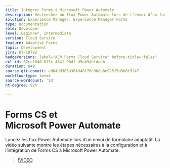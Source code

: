 ```yaml
---
title: Intégrer Forms à Microsoft Power Automate
description: Déclenchez un flux Power Automate lors de l’envoi d’un formulaire adaptatif.
solution: Experience Manager, Experience Manager Forms
type: Documentation
role: Developer
level: Beginner, Intermediate
version: Cloud Service
feature: Adaptive Forms
topic: Development
jira: KT-10782
badgeVersions: label="AEM Forms Cloud Service" before-title="false"
exl-id: 67ccf040-013c-4641-96df-d5e494efdaeb
duration: 849
source-git-commit: ed64dd303a384d48f76c9b8e8e925f5d3b8f3247
workflow-type: tm+mt
source-wordcount: '53'
ht-degree: 92%

---
```


# Forms CS et Microsoft Power Automate

Lancez les flux Power Automate lors d’un envoi de formulaire adaptatif. La vidéo suivante montre les étapes nécessaires à la configuration et à l’intégration de Forms CS à Microsoft Power Automate.

>[!VIDEO](https://video.tv.adobe.com/v/345675?quality=12&learn=on)
